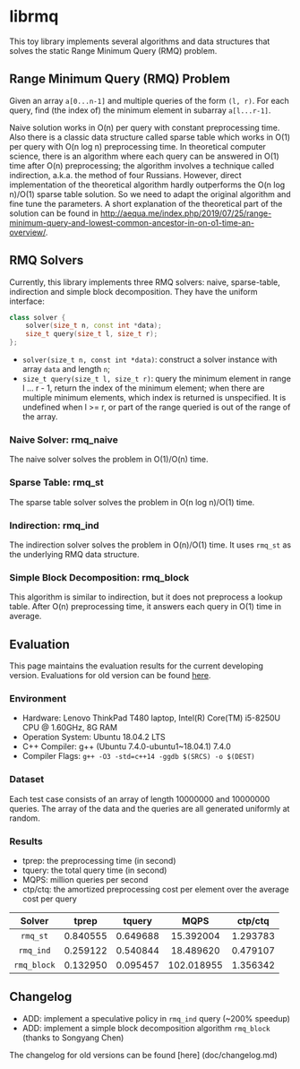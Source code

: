 # librmq

This toy library implements several algorithms and data structures that solves the static Range Minimum Query (RMQ) problem.

## Range Minimum Query (RMQ) Problem

Given an array `a[0...n-1]` and multiple queries of the form `(l, r)`. For each query, find (the index of) the minimum element in subarray `a[l...r-1]`.

Naive solution works in O(n) per query with constant preprocessing time. Also there is a classic data structure called sparse table which works in O(1) per query with O(n log n) preprocessing time. In theoretical computer science, there is an algorithm where each query can be answered in O(1) time after O(n) preprocessing; the algorithm involves a technique called indirection, a.k.a. the method of four Russians. However, direct implementation of the theoretical algorithm hardly outperforms the O(n log n)/O(1) sparse table solution. So we need to adapt the original algorithm and fine tune the parameters. A short explanation of the theoretical part of the solution can be found in http://aequa.me/index.php/2019/07/25/range-minimum-query-and-lowest-common-ancestor-in-on-o1-time-an-overview/.

## RMQ Solvers

Currently, this library implements three RMQ solvers: naive, sparse-table, indirection and simple block decomposition. They have the uniform interface:

``` c++
class solver {
    solver(size_t n, const int *data);
    size_t query(size_t l, size_t r);
};
```

- `solver(size_t n, const int *data)`: construct a solver instance with array `data` and length `n`;
- `size_t query(size_t l, size_t r)`: query the minimum element in range l ... r - 1, return the index of the minimum element; when there are multiple minimum elements, which index is returned is unspecified. It is undefined when l >= r, or part of the range queried is out of the range of the array.

### Naive Solver: rmq_naive

The naive solver solves the problem in O(1)/O(n) time.

### Sparse Table: rmq_st

The sparse table solver solves the problem in O(n log n)/O(1) time.

### Indirection: rmq_ind

The indirection solver solves the problem in O(n)/O(1) time. It uses `rmq_st` as the underlying RMQ data structure.

### Simple Block Decomposition: rmq_block

This algorithm is similar to indirection, but it does not preprocess a lookup table. After O(n) preprocessing time, it answers each query in O(1) time in average.

## Evaluation

This page maintains the evaluation results for the current developing version. Evaluations for old version can be found [here](doc/eval.md).

### Environment

- Hardware: Lenovo ThinkPad T480 laptop, Intel(R) Core(TM) i5-8250U CPU 
@ 1.60GHz, 8G RAM
- Operation System: Ubuntu 18.04.2 LTS
- C++ Compiler: g++ (Ubuntu 7.4.0-ubuntu1\~18.04.1) 7.4.0
- Compiler Flags: `g++ -O3 -std=c++14 -ggdb $(SRCS) -o $(DEST)`

### Dataset

Each test case consists of an array of length 10000000 and 10000000 queries. The array of the data and the queries are all generated uniformly at random.

### Results

- tprep: the preprocessing time (in second)
- tquery: the total query time (in second)
- MQPS: million queries per second
- ctp/ctq: the amortized preprocessing cost per element over the average cost per query

Solver | tprep | tquery | MQPS | ctp/ctq
:-: | :-: | :-: | :-: | :-:
`rmq_st` | 0.840555 | 0.649688 | 15.392004 | 1.293783
`rmq_ind` | 0.259122 | 0.540844 | 18.489620 | 0.479107
`rmq_block` | 0.132950 | 0.095457 | 102.018955 | 1.356342

## Changelog

- ADD: implement a speculative policy in `rmq_ind` query (~200% speedup)
- ADD: implement a simple block decomposition algorithm `rmq_block` (thanks to Songyang Chen)

The changelog for old versions can be found [here] (doc/changelog.md)
